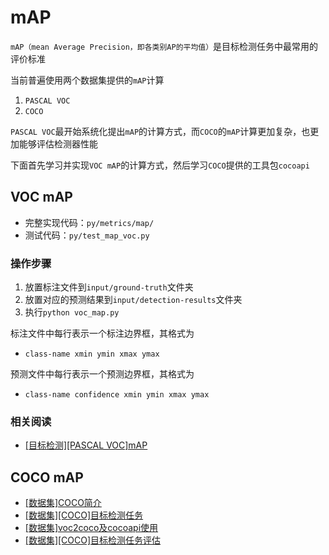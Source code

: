 
# mAP

`mAP（mean Average Precision，即各类别AP的平均值）`是目标检测任务中最常用的评价标准

当前普遍使用两个数据集提供的`mAP`计算

1. `PASCAL VOC`
2. `COCO`

`PASCAL VOC`最开始系统化提出`mAP`的计算方式，而`COCO`的`mAP`计算更加复杂，也更加能够评估检测器性能

下面首先学习并实现`VOC mAP`的计算方式，然后学习`COCO`提供的工具包`cocoapi`

## VOC mAP

* 完整实现代码：`py/metrics/map/`
* 测试代码：`py/test_map_voc.py`

### 操作步骤

1. 放置标注文件到`input/ground-truth`文件夹
2. 放置对应的预测结果到`input/detection-results`文件夹
3. 执行`python voc_map.py`

标注文件中每行表示一个标注边界框，其格式为

* `class-name xmin ymin xmax ymax`
  
预测文件中每行表示一个预测边界框，其格式为

* `class-name confidence xmin ymin xmax ymax`

### 相关阅读

* [[目标检测][PASCAL VOC]mAP](https://blog.zhujian.life/posts/d817618d.html)

## COCO mAP

* [[数据集]COCO简介](https://blog.zhujian.life/posts/ef73a2c1.html)
* [ [数据集][COCO]目标检测任务](https://blog.zhujian.life/posts/46b5955b.html)
* [[数据集]voc2coco及cocoapi使用](https://blog.zhujian.life/posts/7bae9c2d.html)
* [[数据集][COCO]目标检测任务评估](https://blog.zhujian.life/posts/d77724ad.html)